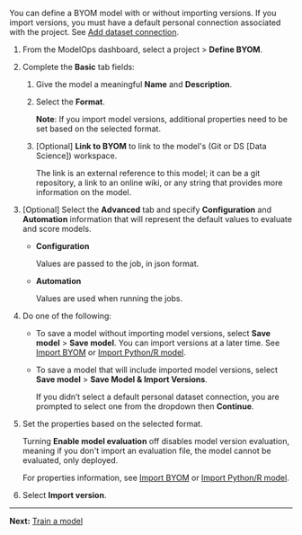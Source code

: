 You can define a BYOM model with or without importing versions. If you import versions, you must have a default personal connection associated with the project. See [Add dataset connection](vpe1725389258480.md).

1.  From the ModelOps dashboard, select a project > **Define BYOM**.


1.  Complete the **Basic** tab fields:

    1.  Give the model a meaningful **Name** and **Description**.


    1.  Select the **Format**.

        **Note**: If you import model versions, additional properties need to be set based on the selected format.


    1.  [Optional] **Link to BYOM** to link to the model's (Git or DS [Data Science]) workspace.

        The link is an external reference to this model; it can be a git repository, a link to an online wiki, or any string that provides more information on the model.


1.  [Optional] Select the **Advanced** tab and specify **Configuration** and **Automation** information that will represent the default values to evaluate and score models.

    -   **Configuration**

        Values are passed to the job, in json format.


    -   **Automation**

        Values are used when running the jobs.


1.  Do one of the following:

    -   To save a model without importing model versions, select **Save model** > **Save model**. You can import versions at a later time. See [Import BYOM](nro1732650484867.md) or [Import Python/R model](jbg1732650538946.md).


    -   To save a model that will include imported model versions, select **Save model** > **Save Model & Import Versions**.

        If you didn’t select a default personal dataset connection, you are prompted to select one from the dropdown then **Continue**.


1.  Set the properties based on the selected format.

    Turning **Enable model evaluation** off disables model version evaluation, meaning if you don't import an evaluation file, the model cannot be evaluated, only deployed.

    For properties information, see [Import BYOM](nro1732650484867.md) or [Import Python/R model](jbg1732650538946.md).


1.  Select **Import version**.


---

**Next:** [Train a model](etl1725408512818.md)

